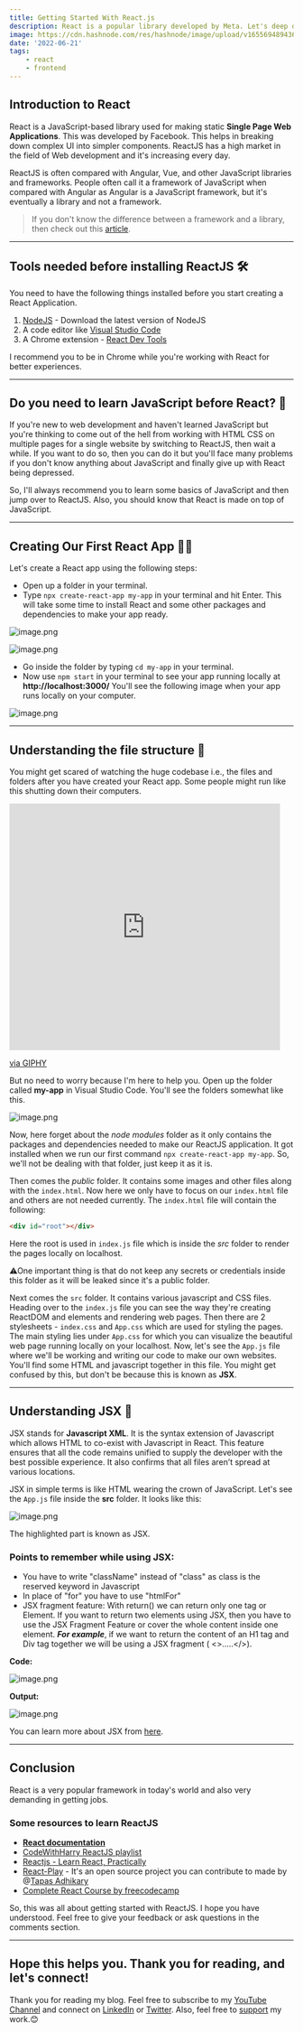 ```yaml
---
title: Getting Started With React.js
description: React is a popular library developed by Meta. Let's deep dive into its basics and get started...
image: https://cdn.hashnode.com/res/hashnode/image/upload/v1655694894367/Stfc_G8Yo.png
date: '2022-06-21'
tags: 
    - react
    - frontend
---
```


## Introduction to React
React is a JavaScript-based library used for making static **Single Page Web Applications**. This was developed by Facebook. This helps in breaking down complex UI into simpler components. ReactJS has a high market in the field of Web development and it's increasing every day.

ReactJS is often compared with Angular, Vue, and other JavaScript libraries and frameworks. People often call it a framework of JavaScript when compared with Angular as Angular is a JavaScript framework, but it's eventually a library and not a framework.

> If you don't know the difference between a framework and a library, then check out this [article](https://susmitadey.hashnode.dev/difference-between-a-framework-and-a-library).

---

## Tools needed before installing ReactJS 🛠
You need to have the following things installed before you start creating a React Application.
1. [NodeJS](https://nodejs.org/en/) - Download the latest version of NodeJS
2. A code editor like [Visual Studio Code](https://code.visualstudio.com/)
3. A Chrome extension - [React Dev Tools](https://chrome.google.com/webstore/detail/react-developer-tools/fmkadmapgofadopljbjfkapdkoienihi?hl=en)

I recommend you to be in Chrome while you're working with React for better experiences.

---

## Do you need to learn JavaScript before React? 🤔
If you're new to web development and haven't learned JavaScript but you're thinking to come out of the hell from working with HTML CSS on multiple pages for a single website by switching to ReactJS, then wait a while. If you want to do so, then you can do it but you'll face many problems if you don't know anything about JavaScript and finally give up with React being depressed.

So, I'll always recommend you to learn some basics of JavaScript and then jump over to ReactJS. Also, you should know that React is made on top of JavaScript.

---

## Creating Our First React App 👩‍💻
Let's create a React app using the following steps:
- Open up a folder in your terminal.
- Type `npx create-react-app my-app` in your terminal and hit Enter. This will take some time to install React and some other packages and dependencies to make your app ready.

![image.png](https://cdn.hashnode.com/res/hashnode/image/upload/v1655705636238/gVQOwkj8i.png )

![image.png](https://cdn.hashnode.com/res/hashnode/image/upload/v1655706219994/UwpeRC-gQ.png )

- Go inside the folder by typing `cd my-app` in your terminal.
- Now use `npm start` in your terminal to see your app running locally at **http://localhost:3000/**
You'll see the following image when your app runs locally on your computer.

![image.png](https://cdn.hashnode.com/res/hashnode/image/upload/v1655706393907/HX-QBTu0h.png )

---

## Understanding the file structure 📂
You might get scared of watching the huge codebase i.e., the files and folders after you have created your React app. Some people might run like this shutting down their computers.

<iframe src="https://giphy.com/embed/12RfP2odT4hEOI" width="480" height="437" frameBorder="0" className="giphy-embed" allowFullScreen></iframe><p><a href="https://giphy.com/gifs/scared-boy-meets-world-12RfP2odT4hEOI">via GIPHY</a></p>

But no need to worry because I'm here to help you. Open up the folder called **my-app** in Visual Studio Code. You'll see the folders somewhat like this.

![image.png](https://cdn.hashnode.com/res/hashnode/image/upload/v1655706519608/6LL25uR3b.png )

Now, here forget about the *node modules* folder as it only contains the packages and dependencies needed to make our ReactJS application. It got installed when we run our first command `npx create-react-app my-app`. So, we'll not be dealing with that folder, just keep it as it is.

Then comes the *public* folder. It contains some images and other files along with the `index.html`. Now here we only have to focus on our `index.html` file and others are not needed currently. The `index.html` file will contain the following:
```html
<div id="root"></div>
```
Here the root is used in `index.js` file which is inside the *src* folder to render the pages locally on localhost.

⚠One important thing is that do not keep any secrets or credentials inside this folder as it will be leaked since it's a public folder.

Next comes the `src` folder. It contains various javascript and CSS files. Heading over to the `index.js` file you can see the way they're creating ReactDOM and elements and rendering web pages. Then there are 2 stylesheets - `index.css` and `App.css` which are used for styling the pages. The main styling lies under `App.css` for which you can visualize the beautiful web page running locally on your localhost. Now, let's see the `App.js` file where we'll be working and writing our code to make our own websites. You'll find some HTML and javascript together in this file. You might get confused by this, but don't be because this is known as **JSX**.

---

## Understanding JSX 🔎
JSX stands for **Javascript XML**. It is the syntax extension of Javascript which allows HTML to co-exist with Javascript in React. This feature ensures that all the code remains unified to supply the developer with the best possible experience. It also confirms that all files aren’t spread at various locations.

JSX in simple terms is like HTML wearing the crown of JavaScript. Let's see the `App.js` file inside the **src** folder. It looks like this:

![image.png](https://cdn.hashnode.com/res/hashnode/image/upload/v1655707631168/8TbvgGrg6.png )

The highlighted part is known as JSX.

### Points to remember while using JSX:
- You have to write "className" instead of "class" as class is the reserved keyword in Javascript
- In place of "for" you have to use "htmlFor" 
- JSX fragment feature:
With return() we can return only one tag or Element. If you want to return two elements using JSX, then you have to use the JSX Fragment Feature or cover the whole content inside one element. ***For example***, if we want to return the content of an H1 tag and Div tag together we will be using a JSX fragment ( <>.....</>).

**Code:**

![image.png](https://cdn.hashnode.com/res/hashnode/image/upload/v1655708224938/6ebTt3JL5.png )

**Output:**

![image.png](https://cdn.hashnode.com/res/hashnode/image/upload/v1655708281863/DVTWKpnU1.png )

You can learn more about JSX from [here](https://reactjs.org/docs/introducing-jsx.html).

---

## Conclusion
React is a very popular framework in today's world and also very demanding in getting jobs. 

### Some resources to learn ReactJS
- [**React documentation**](https://reactjs.org/docs/getting-started.html)
- [CodeWithHarry ReactJS playlist](https://www.youtube.com/playlist?list=PLu0W_9lII9agx66oZnT6IyhcMIbUMNMdt)
- [Reactjs - Learn React, Practically](https://www.youtube.com/playlist?list=PLIJrr73KDmRyrDnDFy-hHvQ24rRjz6e_J)
- [React-Play](https://reactplay.io/) - It's an open source project you can contribute to made by @[Tapas Adhikary](@atapas)
- [Complete React Course by freecodecamp](https://www.youtube.com/watch?v=bMknfKXIFA8)

So, this was all about getting started with ReactJS. I hope you have understood. Feel free to give your feedback or ask questions in the comments section.

---

## Hope this helps you. Thank you for reading, and let's connect!
Thank you for reading my blog. Feel free to subscribe to my [YouTube Channel](https://www.youtube.com/channel/UCsuzc8lqAbgUYo4yzpjtfSw) and connect on [LinkedIn](https://www.linkedin.com/in/susmita-dey-15a15a210/) or [Twitter](https://twitter.com/its_SusmitaDey).
Also, feel free to [support](https://susmitadey.hashnode.dev/sponsor) my work.😊

